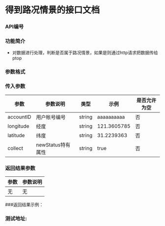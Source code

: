 
得到路况情景的接口文档
========================

### API编号

### 功能简介
* 对数据进行处理，判断是否属于路况情景，如果是则通过http请求把数据传给ptop

### 参数格式

### 传入参数

 参数             |参数说明         |  类型       |   示例         |是否允许为空|  
------------------|-----------------|-------------|----------------|------------|
 accountID        | 用户帐号编号    | string      |  aaaaaaaaaa    |否          | 
 longitude        | 经度  	    | string      |  121.3605785   |否          | 
 latitude         | 纬度	    | string      |  31.2239363    |否          | 
 collect          |newStatus特有属性| string      |  true	   |否          | 
 

### 返回结果参数

参数                | 参数说明
--------------------|-------------------------------------------
无	            | 无


###返回结果示例：



### 测试地址: 
